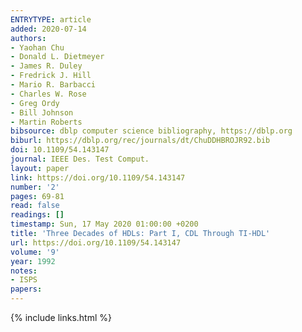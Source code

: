 ```yaml
---
ENTRYTYPE: article
added: 2020-07-14
authors:
- Yaohan Chu
- Donald L. Dietmeyer
- James R. Duley
- Fredrick J. Hill
- Mario R. Barbacci
- Charles W. Rose
- Greg Ordy
- Bill Johnson
- Martin Roberts
bibsource: dblp computer science bibliography, https://dblp.org
biburl: https://dblp.org/rec/journals/dt/ChuDDHBROJR92.bib
doi: 10.1109/54.143147
journal: IEEE Des. Test Comput.
layout: paper
link: https://doi.org/10.1109/54.143147
number: '2'
pages: 69-81
read: false
readings: []
timestamp: Sun, 17 May 2020 01:00:00 +0200
title: 'Three Decades of HDLs: Part I, CDL Through TI-HDL'
url: https://doi.org/10.1109/54.143147
volume: '9'
year: 1992
notes:
- ISPS
papers:
---
```

{% include links.html %}
